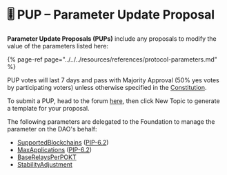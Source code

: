 # 🎚 PUP – Parameter Update Proposal

**Parameter Update Proposals \(PUPs\)** include any proposals to modify the value of the parameters listed here:

{% page-ref page="../../../resources/references/protocol-parameters.md" %}

PUP votes will last 7 days and pass with Majority Approval \(50% yes votes by participating voters\) unless otherwise specified in the [Constitution](https://github.com/pokt-foundation/governance/blob/master/constitution/constitution.md).

To submit a PUP, head to the forum [here](https://forum.pokt.network/c/governance/pup/30), then click New Topic to generate a template for your proposal.

The following parameters are delegated to the Foundation to manage the parameter on the DAO's behalf:

* [SupportedBlockchains](../../../resources/references/protocol-parameters.md#supportedblockchains) \([PIP-6.2](https://forum.pokt.network/t/pip-6-2-settlers-of-new-chains/1027)\)
* [MaxApplications](../../../resources/references/protocol-parameters.md#maxapplications) \([PIP-6.2](https://forum.pokt.network/t/pip-6-2-settlers-of-new-chains/1027)\)
* [BaseRelaysPerPOKT](../../../resources/references/protocol-parameters.md#baserelaysperpokt)
* [StabilityAdjustment](../../../resources/references/protocol-parameters.md#stabilityadjustment)


